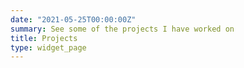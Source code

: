 ```yaml
---
date: "2021-05-25T00:00:00Z"
summary: See some of the projects I have worked on
title: Projects
type: widget_page
---
```

